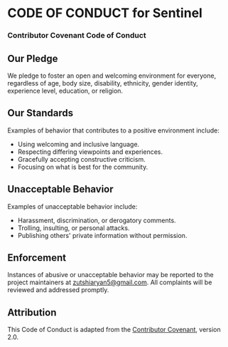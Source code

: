 # **CODE OF CONDUCT for Sentinel**

### Contributor Covenant Code of Conduct

## Our Pledge
We pledge to foster an open and welcoming environment for everyone, regardless of age, body size, disability, ethnicity, gender identity, experience level, education, or religion.

## Our Standards
Examples of behavior that contributes to a positive environment include:
- Using welcoming and inclusive language.
- Respecting differing viewpoints and experiences.
- Gracefully accepting constructive criticism.
- Focusing on what is best for the community.

## Unacceptable Behavior
Examples of unacceptable behavior include:
- Harassment, discrimination, or derogatory comments.
- Trolling, insulting, or personal attacks.
- Publishing others' private information without permission.

## Enforcement
Instances of abusive or unacceptable behavior may be reported to the project maintainers at [zutshiaryan5@gmail.com](mailto:zutshiaryan5@gmail.com). All complaints will be reviewed and addressed promptly.

## Attribution
This Code of Conduct is adapted from the [Contributor Covenant](https://www.contributor-covenant.org/), version 2.0.
